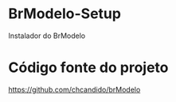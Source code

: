 # BrModelo-Setup
Instalador do BrModelo

# Código fonte do projeto
https://github.com/chcandido/brModelo
